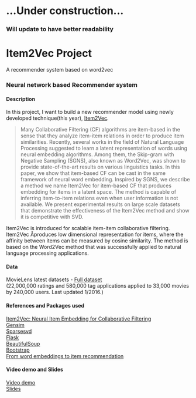 # ...Under construction...
### Will update to have better readability

# Item2Vec Project
A recommender system based on word2vec

### Neural network based Recommender system
#### Description
In this project, I want to build a new recommender model using newly developed technique(this year), [Item2Vec](https://arxiv.org/pdf/1603.04259.pdf).


>Many Collaborative Filtering (CF) algorithms are item-based in the sense that they analyze item-item relations in order to produce item similarities. Recently, several works in the field of Natural Language Processing suggested to learn a latent representation of words using neural embedding algorithms. Among them, the Skip-gram with Negative Sampling (SGNS), also known as Word2Vec, was shown to provide state-of-the-art results on various linguistics tasks. In this paper, we show that item-based CF can be cast in the same framework of neural word embedding. Inspired by SGNS, we describe a method we name Item2Vec for item-based CF that produces embedding for items in a latent space. The method is capable of inferring item-to-item relations even when user information is not available. We present experimental results on large scale datasets that demonstrate the effectiveness of the Item2Vec method and show it is competitive with SVD.

Item2Vec is introduced for scalable item-item collaborative filtering. Item2Vec Âproduces low dimensional representation for items, where the affinity between items can be measured by cosine similarity. The method is based on the Word2Vec method that was successfully applied to natural language processing applications.

#### Data
MovieLens latest datasets - [Full dataset](http://grouplens.org/datasets/movielens/latest/)</br>(22,000,000 ratings and 580,000 tag applications applied to 33,000 movies by 240,000 users. Last updated 1/2016.)

#### References and Packages used
[Item2Vec: Neural Item Embedding for Collaborative Filtering](https://arxiv.org/pdf/1603.04259.pdf)
</br>[Gensim](https://radimrehurek.com/gensim/)
</br>[Sparsesvd](https://pypi.python.org/pypi/sparsesvd/)
</br>[Flask](http://flask.pocoo.org/)
</br>[BeautifulSoup](https://www.crummy.com/software/BeautifulSoup/)
</br>[Bootstrap](http://getbootstrap.com/)
</br>[From word embeddings to item recommendation](https://arxiv.org/pdf/1601.01356.pdf)

#### Video demo and Slides
[Video demo](https://youtu.be/L_ktRIDjqRg)
</br>[Slides](https://docs.google.com/presentation/d/1kPe0RocrqYM0FRX-Isi4PdoTYeWYwZbyZddEoECOMvY/edit?usp=sharing)
